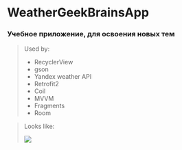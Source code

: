 # WeatherGeekBrainsApp
### Учебное приложение, для освоения новых тем

> Used by: 
> - RecyclerView
> - gson
> - Yandex weather API
> - Retrofit2
> - Coil
> - MVVM
> - Fragments
> - Room

> Looks like: 
> 
> <img src=https://user-images.githubusercontent.com/103746333/191343638-d64bbdc1-6cc3-4941-8eed-9e813e52f390.gif>
